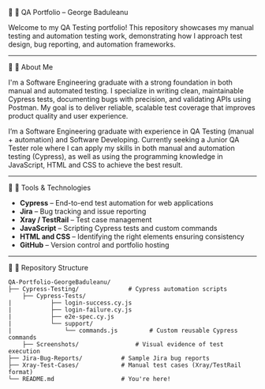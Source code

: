 🔹 🧪 QA Portfolio – George Baduleanu

Welcome to my QA Testing portfolio!
This repository showcases my manual testing and automation testing work, demonstrating how I approach test design, bug reporting, and automation frameworks.

---

🔹 📌 About Me

I'm a Software Engineering graduate with a strong foundation in both manual and automated testing. I specialize in writing clean, maintainable Cypress tests, documenting bugs with precision, and validating APIs using Postman. My goal is to deliver reliable, scalable test coverage that improves product quality and user experience.

I’m a Software Engineering graduate with experience in QA Testing (manual + automation) and Software Developing. Currently seeking a Junior QA Tester role where I can apply my skills in both manual and automation testing (Cypress), as well as using the programming knowledge in JavaScript, HTML and CSS to achieve the best result.

---

🔹 🧰 Tools & Technologies

- **Cypress** – End-to-end test automation for web applications    
- **Jira** – Bug tracking and issue reporting  
- **Xray / TestRail** – Test case management  
- **JavaScript** – Scripting Cypress tests and custom commands
- **HTML and CSS** – Identifying the right elements ensuring consistency
- **GitHub** – Version control and portfolio hosting  

---

🔹 📂 Repository Structure

```plaintext
QA-Portfolio-GeorgeBaduleanu/
├── Cypress-Testing/              # Cypress automation scripts
    ├── Cypress-Tests/
|           ├── login-success.cy.js
|           ├── login-failure.cy.js
|           ├── e2e-spec.cy.js
|           └── support/
|               └── commands.js         # Custom reusable Cypress commands
    ├── Screenshots/                # Visual evidence of test execution
├── Jira-Bug-Reports/           # Sample Jira bug reports
├── Xray-Test-Cases/            # Manual test cases (Xray/TestRail format)
└── README.md                   # You're here!
